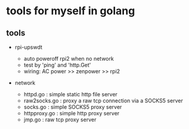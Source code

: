 # tools for myself in golang


## tools

* rpi-upswdt
	* auto poweroff rpi2 when no network
	* test by 'ping' and 'http.Get'
	* wiring: AC power >> zenpower >> rpi2

* network
	* httpd.go : simple static http file server
	* raw2socks.go : proxy a raw tcp connection via a SOCKS5 server
	* socks.go : simple SOCKS5 proxy server
	* httpproxy.go : simple http proxy server
	* jmp.go : raw tcp proxy server

